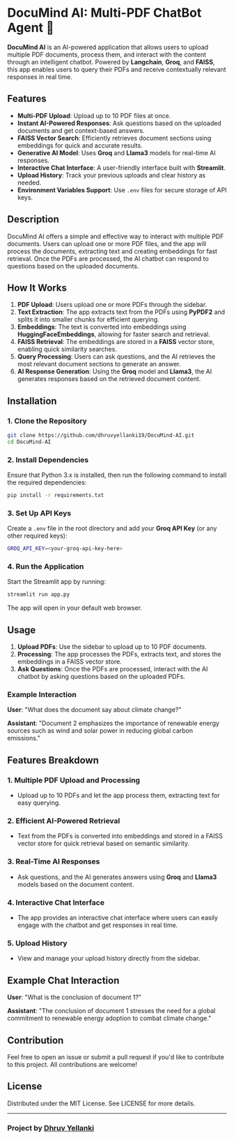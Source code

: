 # DocuMind AI: Multi-PDF ChatBot Agent 🧠

**DocuMind AI** is an AI-powered application that allows users to upload multiple PDF documents, process them, and interact with the content through an intelligent chatbot. Powered by **Langchain**, **Groq**, and **FAISS**, this app enables users to query their PDFs and receive contextually relevant responses in real time.

## Features

- **Multi-PDF Upload**: Upload up to 10 PDF files at once.
- **Instant AI-Powered Responses**: Ask questions based on the uploaded documents and get context-based answers.
- **FAISS Vector Search**: Efficiently retrieves document sections using embeddings for quick and accurate results.
- **Generative AI Model**: Uses **Groq** and **Llama3** models for real-time AI responses.
- **Interactive Chat Interface**: A user-friendly interface built with **Streamlit**.
- **Upload History**: Track your previous uploads and clear history as needed.
- **Environment Variables Support**: Use `.env` files for secure storage of API keys.

## Description

DocuMind AI offers a simple and effective way to interact with multiple PDF documents. Users can upload one or more PDF files, and the app will process the documents, extracting text and creating embeddings for fast retrieval. Once the PDFs are processed, the AI chatbot can respond to questions based on the uploaded documents.

## How It Works

1. **PDF Upload**: Users upload one or more PDFs through the sidebar.
2. **Text Extraction**: The app extracts text from the PDFs using **PyPDF2** and splits it into smaller chunks for efficient querying.
3. **Embeddings**: The text is converted into embeddings using **HuggingFaceEmbeddings**, allowing for faster search and retrieval.
4. **FAISS Retrieval**: The embeddings are stored in a **FAISS** vector store, enabling quick similarity searches.
5. **Query Processing**: Users can ask questions, and the AI retrieves the most relevant document sections to generate an answer.
6. **AI Response Generation**: Using the **Groq** model and **Llama3**, the AI generates responses based on the retrieved document content.

## Installation

### 1. Clone the Repository

```bash
git clone https://github.com/dhruvyellanki19/DocuMind-AI.git
cd DocuMind-AI
```

### 2. Install Dependencies

Ensure that Python 3.x is installed, then run the following command to install the required dependencies:

```bash
pip install -r requirements.txt
```

### 3. Set Up API Keys

Create a `.env` file in the root directory and add your **Groq API Key** (or any other required keys):

```bash
GROQ_API_KEY=<your-groq-api-key-here>
```

### 4. Run the Application

Start the Streamlit app by running:

```bash
streamlit run app.py
```

The app will open in your default web browser.

## Usage

1. **Upload PDFs**: Use the sidebar to upload up to 10 PDF documents.
2. **Processing**: The app processes the PDFs, extracts text, and stores the embeddings in a FAISS vector store.
3. **Ask Questions**: Once the PDFs are processed, interact with the AI chatbot by asking questions based on the uploaded PDFs.

### Example Interaction

**User**: "What does the document say about climate change?"

**Assistant**: "Document 2 emphasizes the importance of renewable energy sources such as wind and solar power in reducing global carbon emissions."

## Features Breakdown

### 1. **Multiple PDF Upload and Processing**
   - Upload up to 10 PDFs and let the app process them, extracting text for easy querying.

### 2. **Efficient AI-Powered Retrieval**
   - Text from the PDFs is converted into embeddings and stored in a FAISS vector store for quick retrieval based on semantic similarity.

### 3. **Real-Time AI Responses**
   - Ask questions, and the AI generates answers using **Groq** and **Llama3** models based on the document content.

### 4. **Interactive Chat Interface**
   - The app provides an interactive chat interface where users can easily engage with the chatbot and get responses in real time.

### 5. **Upload History**
   - View and manage your upload history directly from the sidebar.

## Example Chat Interaction

**User**: "What is the conclusion of document 1?"

**Assistant**: "The conclusion of document 1 stresses the need for a global commitment to renewable energy adoption to combat climate change."

## Contribution

Feel free to open an issue or submit a pull request if you'd like to contribute to this project. All contributions are welcome!

## License

Distributed under the MIT License. See LICENSE for more details.

---

### Project by [Dhruv Yellanki](https://github.com/dhruvyellanki19)
